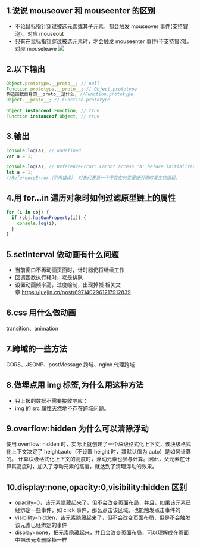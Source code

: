 ## 1.说说 mouseover 和 mouseenter 的区别

- 不论鼠标指针穿过被选元素或其子元素，都会触发 mouseover 事件(支持冒泡)。对应 mouseout
- 只有在鼠标指针穿过被选元素时，才会触发 mouseenter 事件(不支持冒泡)。对应 mouseleave
  ![](https://p3-juejin.byteimg.com/tos-cn-i-k3u1fbpfcp/a45ae95c0a3e42b286ec87504ba9aca5~tplv-k3u1fbpfcp-zoom-1.image)

## 2.以下输出

```js
Object.prototype.__proto__; // null
Function.prototype.__proto__; // Object.prototype
构造函数自身的__proto__是什么; //Function.prototype
Object.__proto__; // Function.prototype
```

```js
Object instanceof Function; // true
Function instanceof Object; // true
```

## 3.输出

```js
console.log(a); // undefined
var a = 1;

console.log(a); // ReferenceError: Cannot access 'a' before initialization
let a = 1;
//ReferenceError（引用错误） 对象代表当一个不存在的变量被引用时发生的错误。
```

## 4.用 for...in 遍历对象时如何过滤原型链上的属性

```js
for (i in obj) {
  if (obj.hasOwnProperty(i)) {
    console.log(i);
  }
}
```

## 5.setInterval 做动画有什么问题

- 当前窗口不再动画页面时，计时器仍将继续工作
- 回调函数执行耗时，老是排队
- 设置动画频率高，过度绘制，出现掉帧
  相关文章:https://juejin.cn/post/6971402961217912839

## 6.css 用什么做动画

transition、animation

## 7.跨域的一些方法

CORS、JSONP、postMessage 跨域、nginx 代理跨域

## 8.做埋点用 img 标签,为什么用这种方法

- 只上报的数据不需要接收响应；
- img 的 src 属性天然地不存在跨域问题。

## 9.overflow:hidden 为什么可以清除浮动

使用 overflow: hidden 时，实际上就创建了一个块级格式化上下文，该块级格式化上下文决定了 height:auto（不设置 height 时，其默认值为 auto）是如何计算的。
计算块级格式化上下文的高度时，浮动元素也参与计算。因此，父元素在计算其高度时，加入了浮动元素的高度，就达到了清理浮动的效果。

## 10.display:none,opacity:0,visibility:hidden 区别

- opacity=0，该元素隐藏起来了，但不会改变页面布局，并且，如果该元素已经绑定一些事件，如 click 事件，那么点击该区域，也能触发点击事件的
- visibility=hidden，该元素隐藏起来了，但不会改变页面布局，但是不会触发该元素已经绑定的事件
- display=none，把元素隐藏起来，并且会改变页面布局，可以理解成在页面中把该元素删除掉一样
